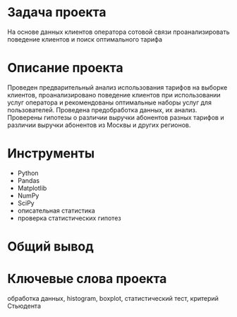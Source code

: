 # Задача проекта
На основе данных клиентов оператора сотовой связи проанализировать поведение клиентов и поиск оптимального тарифа


# Описание проекта
Проведен предварительный анализ использования тарифов на выборке клиентов,
проанализировано поведение клиентов при использовании услуг оператора и
рекомендованы оптимальные наборы услуг для пользователей. Проведена предобработка
данных, их анализ. Проверены гипотезы о различии выручки абонентов разных тарифов и
различии выручки абонентов из Москвы и других регионов.

# Инструменты
- Python
- Pandas
- Matplotlib
- NumPy
- SciPy
- описательная статистика
- проверка статистических гипотез

# Общий вывод

# Ключевые слова проекта
обработка данных, histogram, boxplot, статистический тест,
критерий Стьюдента
